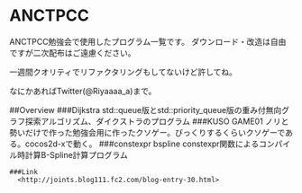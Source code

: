 # ANCTPCC

ANCTPCC勉強会で使用したプログラム一覧です。
ダウンロード・改造は自由ですが二次配布はご遠慮ください。

一週間クオリティでリファクタリングもしてないけど許してね。

なにかあればTwitter(@Riyaaaa_a)まで。

  ##Overview
   ###Dijkstra
     std::queue版とstd::priority_queue版の重み付無向グラフ探索アルゴリズム、ダイクストラのプログラム
    ###KUSO GAME01
      ノリと勢いだけで作った勉強会用に作ったクソゲー。びっくりするくらいクソゲーである。cocos2d-xで動く。
    ###constexpr bspline
      constexpr関数によるコンパイル時計算B-Spline計算プログラム
    
    ###Link
      <http://joints.blog111.fc2.com/blog-entry-30.html>
